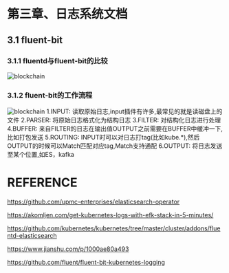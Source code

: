 # 第三章、日志系统文档

## 3.1 fluent-bit
### 3.1.1 fluentd与fluent-bit的比较
![blockchain](https://github.com/solomonlinux/kubernetes_cluster/blob/master/images/fluentd-fluent-bit.png "fluentd与fluent-bit比较")

### 3.1.2 fluent-bit的工作流程
![blockchain](https://github.com/solomonlinux/kubernetes_cluster/blob/master/images/fluent-bit-workflow.png "fluent-bit工作流")
1.INPUT: 读取原始日志,input插件有许多,最常见的就是读磁盘上的文件
2.PARSER: 将原始日志格式化为结构日志
3.FILTER: 对结构化日志进行处理
4.BUFFER: 来自FILTER的日志在输出值OUTPUT之前需要在BUFFER中缓冲一下,比如打包发送
5.ROUTING: INPUT时可以对日志打tag(比如kube.*),然后OUTPUT的时候可以Match匹配对应tag,Match支持通配
6.OUTPUT: 将日志发送至某个位置,如ES，kafka






# REFERENCE
https://github.com/upmc-enterprises/elasticsearch-operator

https://akomljen.com/get-kubernetes-logs-with-efk-stack-in-5-minutes/

https://github.com/kubernetes/kubernetes/tree/master/cluster/addons/fluentd-elasticsearch

https://www.jianshu.com/p/1000ae80a493

https://github.com/fluent/fluent-bit-kubernetes-logging
